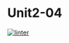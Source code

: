 # Unit2-04
[![linter](https://github.com/Rober-Smith/Unit2-04/workflows/linter/badge.svg)](https://github.com/marketplace/actions/super-linter)
